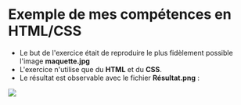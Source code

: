 # Exemple de mes compétences en HTML/CSS
- Le but de l'exercice était de reproduire le plus fidèlement possible l'image **maquette.jpg**
- L'exercice n'utilise que du **HTML** et du **CSS**.
- Le résultat est observable avec le fichier **Résultat.png** :
<img src="https://raw.githubusercontent.com/MonicaWalentek/CssHtml/main/R%C3%A9sultat.png">
